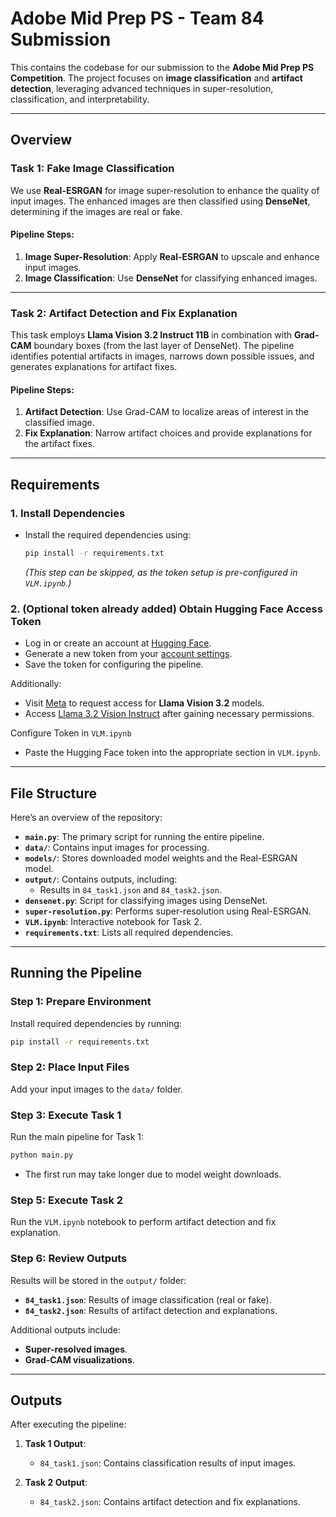 
# Adobe Mid Prep PS - Team 84 Submission

This contains the codebase for our submission to the **Adobe Mid Prep PS Competition**. The project focuses on **image classification** and **artifact detection**, leveraging advanced techniques in super-resolution, classification, and interpretability.

---

## Overview

### **Task 1: Fake Image Classification**
We use **Real-ESRGAN** for image super-resolution to enhance the quality of input images. The enhanced images are then classified using **DenseNet**, determining if the images are real or fake.

#### **Pipeline Steps**:
1. **Image Super-Resolution**: Apply **Real-ESRGAN** to upscale and enhance input images.
2. **Image Classification**: Use **DenseNet** for classifying enhanced images.

---

### **Task 2: Artifact Detection and Fix Explanation**
This task employs **Llama Vision 3.2 Instruct 11B** in combination with **Grad-CAM** boundary boxes (from the last layer of DenseNet). The pipeline identifies potential artifacts in images, narrows down possible issues, and generates explanations for artifact fixes.

#### **Pipeline Steps**:
1. **Artifact Detection**: Use Grad-CAM to localize areas of interest in the classified image.
2. **Fix Explanation**: Narrow artifact choices and provide explanations for the artifact fixes.

---

## Requirements

### **1. Install Dependencies**
- Install the required dependencies using:
  ```bash
  pip install -r requirements.txt
  ```
  *(This step can be skipped, as the token setup is pre-configured in `VLM.ipynb`.)*

### **2. (Optional token already added) Obtain Hugging Face Access Token**
- Log in or create an account at [Hugging Face](https://huggingface.co).
- Generate a new token from your [account settings](https://huggingface.co/settings/tokens).
- Save the token for configuring the pipeline.

Additionally:
- Visit [Meta](https://www.llama.com/llama-downloads/) to request access for **Llama Vision 3.2** models.
- Access [Llama 3.2 Vision Instruct](https://huggingface.co/meta-llama/Llama-3.2-11B-Vision-Instruct) after gaining necessary permissions.

Configure Token in `VLM.ipynb`
- Paste the Hugging Face token into the appropriate section in `VLM.ipynb`.

---

## File Structure

Here’s an overview of the repository:

- **`main.py`**: The primary script for running the entire pipeline.
- **`data/`**: Contains input images for processing.
- **`models/`**: Stores downloaded model weights and the Real-ESRGAN model.
- **`output/`**: Contains outputs, including:
  - Results in `84_task1.json` and `84_task2.json`.
- **`densenet.py`**: Script for classifying images using DenseNet.
- **`super-resolution.py`**: Performs super-resolution using Real-ESRGAN.
- **`VLM.ipynb`**: Interactive notebook for Task 2.
- **`requirements.txt`**: Lists all required dependencies.

---

## Running the Pipeline

### **Step 1: Prepare Environment**
Install required dependencies by running:
```bash
pip install -r requirements.txt
```

### **Step 2: Place Input Files**
Add your input images to the `data/` folder.

### **Step 3: Execute Task 1**
Run the main pipeline for Task 1:
```bash
python main.py
```
- The first run may take longer due to model weight downloads.

### **Step 5: Execute Task 2**
Run the `VLM.ipynb` notebook to perform artifact detection and fix explanation.

### **Step 6: Review Outputs**
Results will be stored in the `output/` folder:
- **`84_task1.json`**: Results of image classification (real or fake).
- **`84_task2.json`**: Results of artifact detection and explanations.

Additional outputs include:
- **Super-resolved images**.
- **Grad-CAM visualizations**.

---

## Outputs

After executing the pipeline:
1. **Task 1 Output**:
   - `84_task1.json`: Contains classification results of input images.
   
2. **Task 2 Output**:
   - `84_task2.json`: Contains artifact detection and fix explanations.

